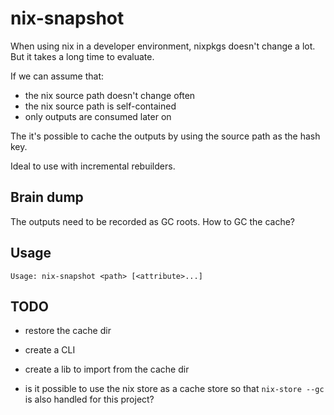 # nix-snapshot

When using nix in a developer environment, nixpkgs doesn't change a lot. But
it takes a long time to evaluate.

If we can assume that:

* the nix source path doesn't change often
* the nix source path is self-contained
* only outputs are consumed later on

The it's possible to cache the outputs by using the source path as the hash
key.

Ideal to use with incremental rebuilders.

## Brain dump

The outputs need to be recorded as GC roots. How to GC the cache?

## Usage

```
Usage: nix-snapshot <path> [<attribute>...]
```


## TODO

* restore the cache dir
* create a CLI
* create a lib to import from the cache dir

* is it possible to use the nix store as a cache store so that `nix-store
    --gc` is also handled for this project?
